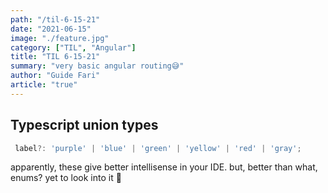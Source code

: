 ```yaml
---
path: "/til-6-15-21"
date: "2021-06-15"
image: "./feature.jpg"
category: ["TIL", "Angular"]
title: "TIL 6-15-21"
summary: "very basic angular routing😅"
author: "Guide Fari"
article: "true"
---
```

## Typescript union types

```ts
 label?: 'purple' | 'blue' | 'green' | 'yellow' | 'red' | 'gray';
```

apparently, these give better intellisense in your IDE. but, better than what, enums? yet to look into it 😬